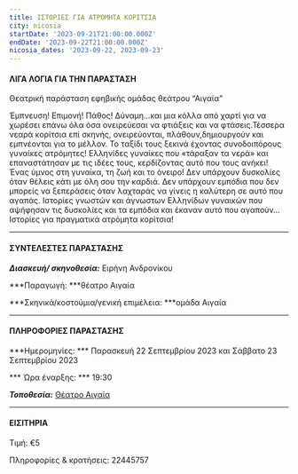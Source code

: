 ```yaml
---
title: ΙΣΤΟΡΙΕΣ ΓΙΑ ΑΤΡΟΜΗΤΑ ΚΟΡΙΤΣΙΑ
city: nicosia
startDate: '2023-09-21T21:00:00.000Z'
endDate: '2023-09-22T21:00:00.000Z'
nicosia_dates: '2023-09-22, 2023-09-23'
---
```


#### ΛΙΓΑ ΛΟΓΙΑ ΓΙΑ ΤΗΝ ΠΑΡΑΣΤΑΣΗ

Θεατρική παράσταση εφηβικής ομάδας θεάτρου “Αιγαία”

Έμπνευση! Επιμονή! Πάθος!
Δύναμη...και μια κόλλα από χαρτί για να χωρέσει επάνω όλα όσα ονειρεύεσαι να φτιάξεις
και να φτάσεις.Τέσσερα νεαρά κορίτσια επί σκηνής, ονειρεύονται, πλάθουν,δημιουργούν	και εμπνέονται για το μέλλον.
Το ταξίδι τους ξεκινά έχοντας συνοδοιπόρους	γυναίκες ατρόμητες!	Ελληνίδες	γυναίκες
που «τάραξαν τα νερά» και επαναστάτησαν	με τις ιδέες τους, κερδίζοντας	αυτό που τους
ανήκει!
Ένας ύμνος στη γυναίκα, τη ζωή και το όνειρο!
Δεν υπάρχουν δυσκολίες	όταν θέλεις κάτι με όλη σου την καρδιά.
Δεν υπάρχουν εμπόδια που δεν μπορείς να ξεπεράσεις	όταν λαχταράς	να γίνεις η καλύτερη σε αυτό που αγαπάς.
Ιστορίες γνωστών και άγνωστων Ελληνίδων	γυναικών	που αψήφησαν	τις δυσκολίες	και τα εμπόδια και έκαναν αυτό που αγαπούν...	Ιστορίες για πραγματικά ατρόμητα κορίτσια!

***

#### ΣΥΝΤΕΛΕΣΤΕΣ ΠΑΡΑΣΤΑΣΗΣ

***Διασκευή/ σκηνοθεσία:***	Ειρήνη Ανδρονίκου


***Παραγωγή:	***θέατρο Αιγαία


***Σκηνικά/κοστούμια/γενική επιμέλεια: ***ομάδα Αιγαία

***

#### ΠΛΗΡΟΦΟΡΙΕΣ ΠΑΡΑΣΤΑΣΗΣ

***Ημερομηνίες:  *** Παρασκευή	22 Σεπτεμβρίου	2023 και
                           Σάββατο 23 Σεπτεμβρίου	2023

*** Ώρα έναρξης: ***  19:30

***Τοποθεσία:*** [Θέατρο Αιγαία](https://www.google.gr/maps/place/Theatro+Aigaia/@35.1605919,33.3482664,17z/data=!3m1!4b1!4m6!3m5!1s0x14de1949c264fd17:0xa53b638d0cb7e11d!8m2!3d35.1605875!4d33.3508413!16s%2Fg%2F11nmml_4z6?hl=el\&entry=ttu "")

***

#### ΕΙΣΙΤΗΡΙΑ

Τιμή: €5


Πληροφορίες	& κρατήσεις:	22445757
